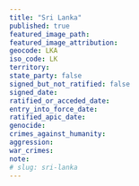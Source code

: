 ```yaml
---
title: "Sri Lanka"
published: true
featured_image_path:
featured_image_attribution:
geocode: LKA
iso_code: LK
territory:
state_party: false
signed_but_not_ratified: false
signed_date:
ratified_or_acceded_date:
entry_into_force_date:
ratified_apic_date:
genocide:
crimes_against_humanity:
aggression:
war_crimes:
note:
# slug: sri-lanka
---
```

